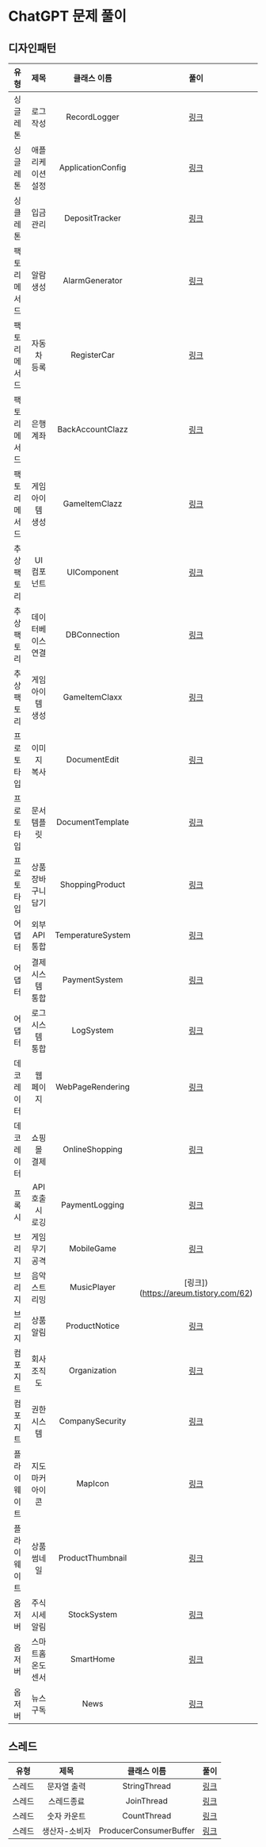 # ChatGPT 문제 풀이

## 디자인패턴
 |   유형   |     제목      |      클래스 이름       |                 풀이                  |
|:------:|:-----------:|:-----------------:|:-----------------------------------:|
|  싱글레톤  |    로그 작성    |   RecordLogger    | [링크](https://areum.tistory.com/36)  |
|  싱글레톤  |  애플리케이션 설정  | ApplicationConfig | [링크](https://areum.tistory.com/43)  |
|  싱클레톤  |    입금 관리    |  DepositTracker   | [링크](https://areum.tistory.com/44)  |
| 팩토리메서드 |    알람 생성    |  AlarmGenerator   | [링크](https://areum.tistory.com/45)  |
| 팩토리메서드 |   자동차 등록    |    RegisterCar    | [링크](https://areum.tistory.com/46)  |
| 팩토리메서드 |    은행계좌     | BackAccountClazz  | [링크](https://areum.tistory.com/47)  |
| 팩토리메서드 |  게임 아이템 생성  |   GameItemClazz   | [링크](https://areum.tistory.com/48)  |
| 추상 팩토리 |   UI 컴포넌트   |    UIComponent    | [링크](https://areum.tistory.com/49)  |
| 추상 팩토리 |  데이터베이스 연결  |   DBConnection    | [링크](https://areum.tistory.com/50)  |
| 추상 팩토리 |  게임아이템 생성   |   GameItemClaxx   | [링크](https://areum.tistory.com/51)  |
| 프로토타입  |   이미지 복사    |   DocumentEdit    | [링크](https://areum.tistory.com/52)  |
| 프로토타입  |   문서 템플릿    | DocumentTemplate  | [링크](https://areum.tistory.com/53)  |
| 프로토타입  | 상품 장바구니 담기  |  ShoppingProduct  | [링크](https://areum.tistory.com/54)  |
|  어댑터   |  외부 API 통합  | TemperatureSystem | [링크](https://areum.tistory.com/55)  |
|  어댑터   |  결제 시스템 통합  |   PaymentSystem   | [링크](https://areum.tistory.com/56)  |
|  어댑터   |  로그 시스템 통합  |     LogSystem     | [링크](https://areum.tistory.com/57)  |
| 데코레이터  |    웹 페이지    | WebPageRendering  | [링크](https://areum.tistory.com/58)  |
| 데코레이터  |   쇼핑몰 결제    |  OnlineShopping   | [링크](https://areum.tistory.com/59)  |
|  프록시   | API 호출 시 로깅 |  PaymentLogging   | [링크](https://areum.tistory.com/60)  |
|  브리지   |  게임 무기 공격   |    MobileGame     | [링크](https://areum.tistory.com/61)  |
|  브리지   |   음악 스트리밍   |    MusicPlayer    | [링크])(https://areum.tistory.com/62) |
|  브리지   |    상품 알림    |   ProductNotice   | [링크](https://areum.tistory.com/63)  |
|  컴포지트  |   회사 조직도    |   Organization    | [링크](https://areum.tistory.com/64)  |
|  컴포지트  |   권한 시스템    |  CompanySecurity  | [링크](https://areum.tistory.com/65)  |
| 플라이웨이트 |  지도 마커 아이콘  |      MapIcon      | [링크](https://areum.tistory.com/66)  |
 | 플라이웨이트 |   상품 썸네일    | ProductThumbnail  | [링크](https://areum.tistory.com/67)  |
|  옵저버   |  주식 시세 알림   |    StockSystem    | [링크](https://areum.tistory.com/68)  |
|  옵저버   | 스마트홈 온도 센서  |     SmartHome     | [링크](https://areum.tistory.com/69)  |
|  옵저버   |    뉴스 구독    |       News        | [링크](https://areum.tistory.com/70)  |


## 스레드
|   유형   |     제목     |         클래스 이름         |                 풀이                  |
|:------:|:----------:|:----------------------:|:-----------------------------------:|
|  스레드   |   문자열 출력   |      StringThread      | [링크](https://areum.tistory.com/37)  |
|  스레드   |   스레드종료    |       JoinThread       | [링크](https://areum.tistory.com/39)  |
|  스레드   |   숫자 카운트   |      CountThread       | [링크](https://areum.tistory.com/41)  |
|  스레드   |  생산자-소비자   | ProducerConsumerBuffer | [링크](https://areum.tistory.com/42)  |